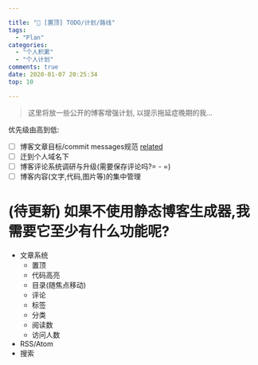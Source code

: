 ```yaml
---

title: "🚨 [置顶] TODO/计划/路线"
tags: 
  - "Plan"
categories: 
  - "个人积累"
  - "个人计划"
comments: true
date: 2020-01-07 20:25:34
top: 10

---
```


> 这里将放一些公开的博客增强计划, 以提示拖延症晚期的我...

<!--more-->

优先级由高到低:
- [ ] 博客文章目标/commit messages规范 [related](https://straydragon.github.io/2019/12/09/what-is-a-good-tech-blog/)
- [ ] 迁到个人域名下
- [ ] 博客评论系统调研与升级(需要保存评论吗?= - =)
- [ ] 博客内容(文字,代码,图片等)的集中管理

# (待更新) 如果不使用静态博客生成器,我需要它至少有什么功能呢?
- 文章系统
  - 置顶
  - 代码高亮
  - 目录(随焦点移动)
  - 评论
  - 标签
  - 分类
  - 阅读数
  - 访问人数
- RSS/Atom
- 搜索
